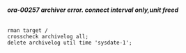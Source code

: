 ###### **ora-00257 archiver error. connect interval only,unit freed** 

```
rman target /
crosscheck archivelog all;
delete archivelog util time 'sysdate-1';
```

